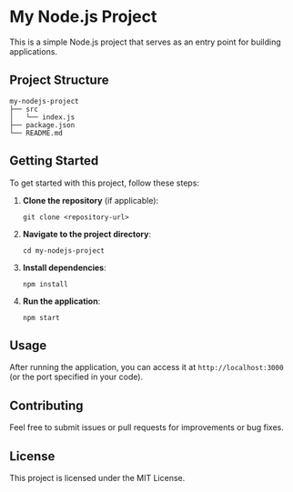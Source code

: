 # My Node.js Project

This is a simple Node.js project that serves as an entry point for building applications.

## Project Structure

```
my-nodejs-project
├── src
│   └── index.js
├── package.json
└── README.md
```

## Getting Started

To get started with this project, follow these steps:

1. **Clone the repository** (if applicable):
   ```
   git clone <repository-url>
   ```

2. **Navigate to the project directory**:
   ```
   cd my-nodejs-project
   ```

3. **Install dependencies**:
   ```
   npm install
   ```

4. **Run the application**:
   ```
   npm start
   ```

## Usage

After running the application, you can access it at `http://localhost:3000` (or the port specified in your code).

## Contributing

Feel free to submit issues or pull requests for improvements or bug fixes. 

## License

This project is licensed under the MIT License.